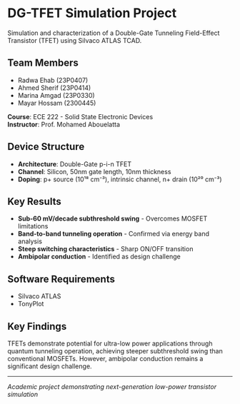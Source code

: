 # DG-TFET Simulation Project

Simulation and characterization of a Double-Gate Tunneling Field-Effect Transistor (TFET) using Silvaco ATLAS TCAD.

## Team Members
- Radwa Ehab (23P0407)
- Ahmed Sherif (23P0414) 
- Marina Amgad (23P0330)
- Mayar Hossam (2300445)

**Course**: ECE 222 - Solid State Electronic Devices  
**Instructor**: Prof. Mohamed Abouelatta

## Device Structure
- **Architecture**: Double-Gate p-i-n TFET
- **Channel**: Silicon, 50nm gate length, 10nm thickness
- **Doping**: p+ source (10¹⁸ cm⁻³), intrinsic channel, n+ drain (10²⁰ cm⁻³)

## Key Results
- **Sub-60 mV/decade subthreshold swing** - Overcomes MOSFET limitations
- **Band-to-band tunneling operation** - Confirmed via energy band analysis
- **Steep switching characteristics** - Sharp ON/OFF transition
- **Ambipolar conduction** - Identified as design challenge

## Software Requirements
- Silvaco ATLAS
- TonyPlot

## Key Findings
TFETs demonstrate potential for ultra-low power applications through quantum tunneling operation, achieving steeper subthreshold swing than conventional MOSFETs. However, ambipolar conduction remains a significant design challenge.

---
*Academic project demonstrating next-generation low-power transistor simulation*

